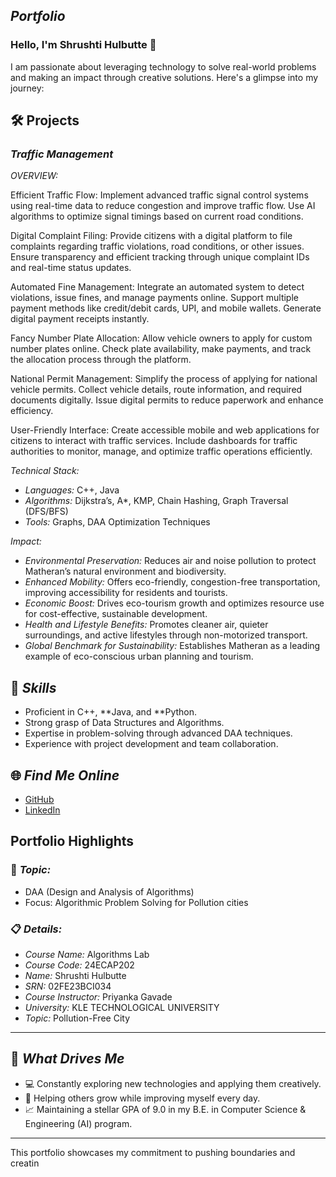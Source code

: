 ## *Portfolio*

### Hello, I'm Shrushti Hulbutte 👋

I am passionate about leveraging technology to solve real-world problems and making an impact through creative solutions. 
Here's a glimpse into my journey:  


## 🛠 Projects

### *Traffic Management*  

*OVERVIEW:*  

Efficient Traffic Flow:
Implement advanced traffic signal control systems using real-time data to reduce congestion and improve traffic flow. Use AI algorithms to optimize signal timings based on current road conditions.

Digital Complaint Filing:
Provide citizens with a digital platform to file complaints regarding traffic violations, road conditions, or other issues. Ensure transparency and efficient tracking through unique complaint IDs and real-time status updates.

Automated Fine Management:
Integrate an automated system to detect violations, issue fines, and manage payments online. Support multiple payment methods like credit/debit cards, UPI, and mobile wallets. Generate digital payment receipts instantly.

Fancy Number Plate Allocation:
Allow vehicle owners to apply for custom number plates online. Check plate availability, make payments, and track the allocation process through the platform.

National Permit Management:
Simplify the process of applying for national vehicle permits. Collect vehicle details, route information, and required documents digitally. Issue digital permits to reduce paperwork and enhance efficiency.

User-Friendly Interface:
Create accessible mobile and web applications for citizens to interact with traffic services. Include dashboards for traffic authorities to monitor, manage, and optimize traffic operations efficiently.

*Technical Stack:*  

- *Languages:* C++, Java  
- *Algorithms:* Dijkstra’s, A*, KMP, Chain Hashing, Graph Traversal (DFS/BFS)
- *Tools:* Graphs, DAA Optimization Techniques  

*Impact:*  

- *Environmental Preservation:* Reduces air and noise pollution to protect Matheran’s natural environment and biodiversity.
- *Enhanced Mobility:* Offers eco-friendly, congestion-free transportation, improving accessibility for residents and tourists.
- *Economic Boost:* Drives eco-tourism growth and optimizes resource use for cost-effective, sustainable development.
- *Health and Lifestyle Benefits:* Promotes cleaner air, quieter surroundings, and active lifestyles through non-motorized transport.
- *Global Benchmark for Sustainability:* Establishes Matheran as a leading example of eco-conscious urban planning and tourism.

## 🚀 *Skills*  

- Proficient in C++, **Java, and **Python.  
- Strong grasp of Data Structures and Algorithms.  
- Expertise in problem-solving through advanced DAA techniques.  
- Experience with project development and team collaboration.  


## 🌐 *Find Me Online*

- [GitHub](https://github.com/shrushti16/portfolioo.github.io)
- [LinkedIn](https://www.linkedin.com/in/shrushti-hulbutte-64336630b?utm_source=share&utm_campaign=share_via&utm_content=profile&utm_medium=android_app )

## Portfolio Highlights

### 🎯 *Topic:* 

- DAA (Design and Analysis of Algorithms)  
- Focus: Algorithmic Problem Solving for Pollution cities  

### 📋 *Details:*

- *Course Name:* Algorithms Lab 
- *Course Code:* 24ECAP202  
- *Name:* Shrushti Hulbutte 
- *SRN:* 02FE23BCI034 
- *Course Instructor:* Priyanka Gavade  
- *University:* KLE TECHNOLOGICAL UNIVERSITY
- *Topic:* Pollution-Free City

---

## 🎨 *What Drives Me*  
- 💻 Constantly exploring new technologies and applying them creatively.  
- 🤝 Helping others grow while improving myself every day.  
- 📈 Maintaining a stellar GPA of 9.0 in my B.E. in Computer Science & Engineering (AI) program.  

---

This portfolio showcases my commitment to pushing boundaries and creatin
